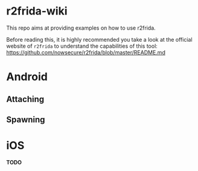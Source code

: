 # r2frida-wiki
This repo aims at providing examples on how to use r2frida.

Before reading this, it is highly recommended you take a look at the official website of `r2frida` to understand the capabilities of this tool: https://github.com/nowsecure/r2frida/blob/master/README.md

Android
=======

Attaching
---------

Spawning
--------

iOS
===

**TODO**
